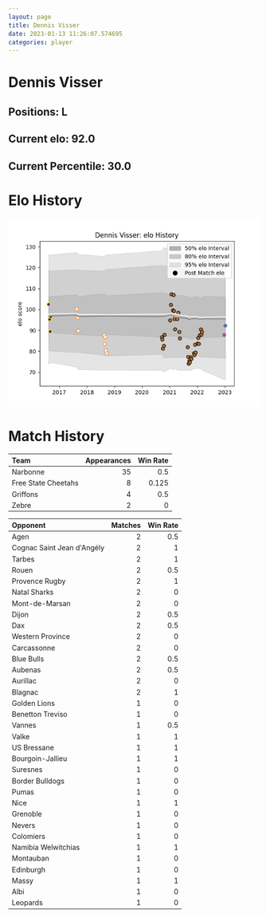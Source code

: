 ```yaml
---  
layout: page  
title: Dennis Visser  
date: 2023-01-13 11:26:07.574695  
categories: player  
---
```

# Dennis Visser

## Positions: L

## Current elo: 92.0

## Current Percentile: 30.0

# Elo History


![elo history](history_DennisVisser.png)
# Match History


| Team                |   Appearances |   Win Rate |
|:--------------------|--------------:|-----------:|
| Narbonne            |            35 |      0.5   |
| Free State Cheetahs |             8 |      0.125 |
| Griffons            |             4 |      0.5   |
| Zebre               |             2 |      0     |

| Opponent                   |   Matches |   Win Rate |
|:---------------------------|----------:|-----------:|
| Agen                       |         2 |        0.5 |
| Cognac Saint Jean d'Angély |         2 |        1   |
| Tarbes                     |         2 |        1   |
| Rouen                      |         2 |        0.5 |
| Provence Rugby             |         2 |        1   |
| Natal Sharks               |         2 |        0   |
| Mont-de-Marsan             |         2 |        0   |
| Dijon                      |         2 |        0.5 |
| Dax                        |         2 |        0.5 |
| Western Province           |         2 |        0   |
| Carcassonne                |         2 |        0   |
| Blue Bulls                 |         2 |        0.5 |
| Aubenas                    |         2 |        0.5 |
| Aurillac                   |         2 |        0   |
| Blagnac                    |         2 |        1   |
| Golden Lions               |         1 |        0   |
| Benetton Treviso           |         1 |        0   |
| Vannes                     |         1 |        0.5 |
| Valke                      |         1 |        1   |
| US Bressane                |         1 |        1   |
| Bourgoin-Jallieu           |         1 |        1   |
| Suresnes                   |         1 |        0   |
| Border Bulldogs            |         1 |        0   |
| Pumas                      |         1 |        0   |
| Nice                       |         1 |        1   |
| Grenoble                   |         1 |        0   |
| Nevers                     |         1 |        0   |
| Colomiers                  |         1 |        0   |
| Namibia Welwitchias        |         1 |        1   |
| Montauban                  |         1 |        0   |
| Edinburgh                  |         1 |        0   |
| Massy                      |         1 |        1   |
| Albi                       |         1 |        0   |
| Leopards                   |         1 |        0   |